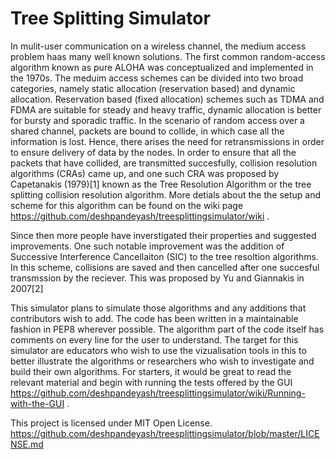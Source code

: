 # Tree Splitting Simulator

In mulit-user communication on a wireless channel, the medium access problem haas many well known solutions. The first common random-access algorithm known as pure ALOHA was conceptualized and implemented in the 1970s. The meduim access schemes can be divided into two broad categories, namely static allocation (reservation based) and dynamic allocation. Reservation based (fixed allocation) schemes such as TDMA and FDMA are suitable for steady and heavy traffic, dynamic allocation is better for bursty and sporadic traffic. In the scenario of random access over a shared channel, packets are bound to collide, in which case all the information is lost. Hence, there arises the need for retransmissions in order to ensure delivery of data by the nodes. In order to ensure that all the packets that have collided, are transmitted succesfully, collision resolution algorithms (CRAs) came up, and one such CRA was proposed by Capetanakis (1979)[1] known as the Tree Resolution Algorithm or the tree splitting collision resolution algorithm. More detials about the the setup and scheme for this algorithm can be found on the wiki page https://github.com/deshpandeyash/treesplittingsimulator/wiki .

Since then more people have inverstigated their properties and suggested improvements. One such notable improvement was the addition of Successive Interference Cancellaiton (SIC) to the tree resoltion algorithms. In this scheme, collisions are saved and then cancelled after one succesful transmssion by the reciever. This was proposed by Yu and Giannakis in 2007[2]

This simulator plans to simulate those algorithms and any additions that contributors wish to add. The code has been written in a maintainable fashion in PEP8 wherever possible. The algorithm part of the code itself has comments on every line for the user to understand. The target for this simulator are educators who wish to use the vizualisation tools in this to better illustrate the algorithms or researchers who wish to investigate and build their own algorithms. For starters, it would be great to read the relevant material and begin with running the tests offered by the GUI https://github.com/deshpandeyash/treesplittingsimulator/wiki/Running-with-the-GUI . 

This project is licensed under MIT Open License.
 https://github.com/deshpandeyash/treesplittingsimulator/blob/master/LICENSE.md
 
